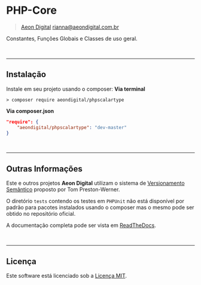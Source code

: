  PHP-Core
==========

> [Aeon Digital](http://aeondigital.com.br)
> rianna@aeondigital.com.br

Constantes, Funções Globais e Classes de uso geral.


&nbsp;
&nbsp;


_______________________________________________________________________________

## Instalação

Instale em seu projeto usando o composer:
**Via terminal**
```shell
> composer require aeondigital/phpscalartype
```

**Via composer.json**
```json
"require": {
    "aeondigital/phpscalartype": "dev-master"
}
```


&nbsp;
&nbsp;


_______________________________________________________________________________

## Outras Informações

Este e outros projetos **Aeon Digital** utilizam o sistema de [Versionamento
Semântico](https://semver.org/) proposto por Tom Preston-Werner.

O diretório `tests` contendo os testes em `PHPUnit` não está disponível por
padrão para pacotes instalados usando o composer mas o mesmo pode ser obtido no
repositório oficial.

A documentação completa pode ser vista em
[ReadTheDocs](https://php-phpscalartype.readthedocs.io/pt/latest/).


&nbsp;
&nbsp;


_______________________________________________________________________________

## Licença

Este software está licenciado sob a [Licença MIT](LICENSE).
